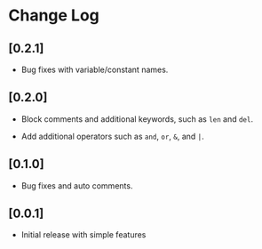 # Change Log

## [0.2.1]

- Bug fixes with variable/constant names.

## [0.2.0]

- Block comments and additional keywords, such as `len` and `del`.

- Add additional operators such as `and`, `or`, `&`, and `|`.

## [0.1.0]

- Bug fixes and auto comments.

## [0.0.1]

- Initial release with simple features
